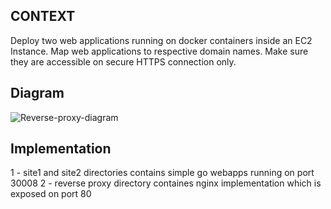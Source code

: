 ## CONTEXT

Deploy two web applications running on docker containers inside an EC2 Instance. Map web applications to respective domain names. Make sure they are accessible on secure HTTPS connection only.

## Diagram

![Reverse-proxy-diagram](https://user-images.githubusercontent.com/43488291/189527405-d892f904-32b4-4be8-8432-846bcb5058ff.png)


## Implementation

   1 - site1 and site2 directories contains simple go webapps running on port 30008
   2 - reverse proxy directory containes nginx implementation which is exposed on port 80


